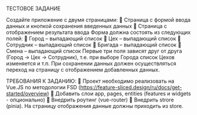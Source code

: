 ТЕСТОВОЕ ЗАДАНИЕ

Создайте приложение с двумя страницами:
	Страница с формой ввода данных и кнопкой сохранения введенных данных
	Страница с отображением результата ввода
Форма должна состоять из следующих полей:
	Город – выпадающий список
	Цех – выпадающий список
	Сотрудник – выпадающий список
	Бригада – выпадающий список
	Смена – выпадающий список
Первые три поля зависят друг от друга (Город -> Цех -> Сотрудник), т.е. при выборе Города список Цехов изменяется и т.п.
При сохранении данных должен осуществляться переход на страницу с отображением добавленных данных.

ТРЕБОВАНИЯ К ЗАДАНИЮ:
	Проект необходимо реализовать на Vue.JS по методологии FSD (https://feature-sliced.design/ru/docs/get-started/overview)
	Добавить слои app, pages, entities (features и widgets - опционально)
	Внедрить роутинг (vue-router)
	Внедрить strore (pinia). На страницу отображения данные должны приходить из store.

